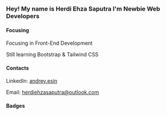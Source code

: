 ### Hey! My name is Herdi Ehza Saputra I'm Newbie Web Developers

#### Focusing
Focusing in Front-End Development 

Still learning Bootstrap & Tailwind CSS

#### Contacts

LinkedIn: [andrey.esin](https://linkedin.com/in/andrey.esin)

Email: [herdiehzasaputra@outlook.com](mailto:herdiehzasaputra@outlook.com)

#### Badges



